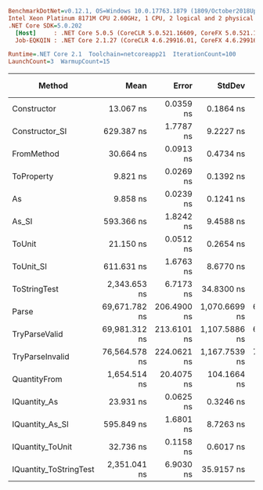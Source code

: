 ``` ini

BenchmarkDotNet=v0.12.1, OS=Windows 10.0.17763.1879 (1809/October2018Update/Redstone5)
Intel Xeon Platinum 8171M CPU 2.60GHz, 1 CPU, 2 logical and 2 physical cores
.NET Core SDK=5.0.202
  [Host]     : .NET Core 5.0.5 (CoreCLR 5.0.521.16609, CoreFX 5.0.521.16609), X64 RyuJIT
  Job-EQKQIN : .NET Core 2.1.27 (CoreCLR 4.6.29916.01, CoreFX 4.6.29916.03), X64 RyuJIT

Runtime=.NET Core 2.1  Toolchain=netcoreapp21  IterationCount=100  
LaunchCount=3  WarmupCount=15  

```
|                 Method |          Mean |       Error |        StdDev |        Median |  Gen 0 |  Gen 1 | Gen 2 | Allocated |
|----------------------- |--------------:|------------:|--------------:|--------------:|-------:|-------:|------:|----------:|
|            Constructor |     13.067 ns |   0.0359 ns |     0.1864 ns |     13.047 ns |      - |      - |     - |         - |
|         Constructor_SI |    629.387 ns |   1.7787 ns |     9.2227 ns |    630.058 ns | 0.0286 |      - |     - |     192 B |
|             FromMethod |     30.664 ns |   0.0913 ns |     0.4734 ns |     30.635 ns |      - |      - |     - |         - |
|             ToProperty |      9.821 ns |   0.0269 ns |     0.1392 ns |      9.807 ns |      - |      - |     - |         - |
|                     As |      9.858 ns |   0.0239 ns |     0.1241 ns |      9.863 ns |      - |      - |     - |         - |
|                  As_SI |    593.366 ns |   1.8242 ns |     9.4588 ns |    592.379 ns | 0.0286 |      - |     - |     192 B |
|                 ToUnit |     21.150 ns |   0.0512 ns |     0.2654 ns |     21.129 ns |      - |      - |     - |         - |
|              ToUnit_SI |    611.631 ns |   1.6763 ns |     8.6770 ns |    611.151 ns | 0.0286 |      - |     - |     192 B |
|           ToStringTest |  2,343.653 ns |   6.7173 ns |    34.8300 ns |  2,343.443 ns | 0.1411 |      - |     - |     952 B |
|                  Parse | 69,671.782 ns | 206.4900 ns | 1,070.6699 ns | 69,498.315 ns | 6.8359 | 0.2441 |     - |   44816 B |
|          TryParseValid | 69,981.312 ns | 213.6101 ns | 1,107.5886 ns | 69,758.618 ns | 6.8359 | 0.2441 |     - |   44792 B |
|        TryParseInvalid | 76,564.578 ns | 224.0621 ns | 1,167.7539 ns | 76,430.615 ns | 6.7139 | 0.2441 |     - |   44392 B |
|           QuantityFrom |  1,654.514 ns |  20.4075 ns |   104.1664 ns |  1,600.000 ns |      - |      - |     - |      56 B |
|           IQuantity_As |     23.931 ns |   0.0625 ns |     0.3246 ns |     23.925 ns | 0.0038 |      - |     - |      24 B |
|        IQuantity_As_SI |    595.849 ns |   1.6801 ns |     8.7263 ns |    595.776 ns | 0.0286 |      - |     - |     192 B |
|       IQuantity_ToUnit |     32.736 ns |   0.1158 ns |     0.6017 ns |     32.664 ns | 0.0088 |      - |     - |      56 B |
| IQuantity_ToStringTest |  2,351.041 ns |   6.9030 ns |    35.9157 ns |  2,350.281 ns | 0.1411 |      - |     - |     952 B |
